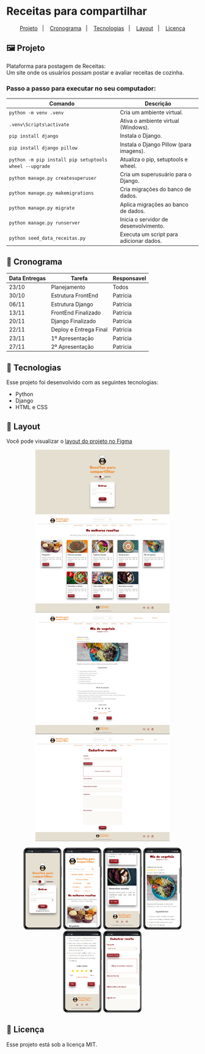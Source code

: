 # Receitas para compartilhar

<p align="center">
  <a href="#-projeto">Projeto</a>&nbsp;&nbsp;&nbsp;|&nbsp;&nbsp;&nbsp;
  <a href="#-cronograma">Cronograma</a>&nbsp;&nbsp;&nbsp;|&nbsp;&nbsp;&nbsp;
  <a href="#-tecnologias">Tecnologias</a>&nbsp;&nbsp;&nbsp;|&nbsp;&nbsp;&nbsp;
  <a href="#-layout">Layout</a>&nbsp;&nbsp;&nbsp;|&nbsp;&nbsp;&nbsp;
  <a href="#memo-licença">Licença</a>
</p>

## 🖼️ Projeto

Plataforma para postagem de Receitas:  
Um site onde os usuários possam postar e avaliar receitas de cozinha.  

### Passo a passo para executar no seu computador:  

| Comando                        | Descrição                                 |
| ------------------------------ | ----------------------------------------- |
| `python -m venv .venv`         | Cria um ambiente virtual.                 |
| `.venv\Scripts\activate`       | Ativa o ambiente virtual (Windows).       |
| `pip install django`          | Instala o Django.                         |
| `pip install django pillow`   | Instala o Django Pillow (para imagens).   |
| `python -m pip install pip setuptools wheel --upgrade` | Atualiza o pip, setuptools e wheel. |
| `python manage.py createsuperuser` | Cria um superusuário para o Django.   |
| `python manage.py makemigrations` | Cria migrações do banco de dados.    |
| `python manage.py migrate`    | Aplica migrações ao banco de dados.        |
| `python manage.py runserver`  | Inicia o servidor de desenvolvimento.     |
| `python seed_data_receitas.py` | Executa um script para adicionar dados. |



## 📕 Cronograma

| Data Entregas | Tarefa | Responsavel |
|---|---|---|
| 23/10 | Planejamento | Todos |
| 30/10 | Estrutura FrontEnd | Patrícia |
| 06/11 | Estrutura Django | Patrícia |
| 13/11 | FrontEnd Finalizado | Patrícia |
| 20/11 | Django Finalizado | Patrícia |
| 22/11 | Deploy e Entrega Final | Patrícia |
| 23/11 | 1º Apresentação | Patrícia |
| 27/11 | 2º Apresentação | Patrícia |

## 🚀 Tecnologias  

Esse projeto foi desenvolvido com as seguintes tecnologias:  

- Python
- Django
- HTML e CSS

## 🔖 Layout

Você pode visualizar o [layout do projeto no Figma](https://www.figma.com/file/DlNDiYNXRKDKJKMz7Mhmqn/Receitas-para-compartilhar?type=design&node-id=70048-598&mode=design&t=iHAVN3y8nSGvs9XS-0)  

<p align="center">
    <img src="templates/static/img/preview/pg-login.jpg" width= "70%">  
    <img src="templates/static/img/preview/pg-inicial.jpg" width= "70%">  
    <img src="templates/static/img/preview/pg-receita.jpg" width= "70%">  
    <img src="templates/static/img/preview/pg-cadastro.jpg" width= "70%">  
</p>

<p align="center">
    <img src="templates/static/img/preview/mobile-pg-login.jpg" width= "20%">  
    <img src="templates/static/img/preview/mobile-pg-inicial.jpg" width= "20%">  
    <img src="templates/static/img/preview/mobile-pg-inicial2.jpg" width= "20%">  
    <img src="templates/static/img/preview/mobile-pg-receita.jpg" width= "20%">  
    <img src="templates/static/img/preview/mobile-pg-receita2.jpg" width= "20%">  
    <img src="templates/static/img/preview/mobile-pg-cadastro.jpg" width= "20%">  
</p>



## :memo: Licença

Esse projeto está sob a licença MIT.
